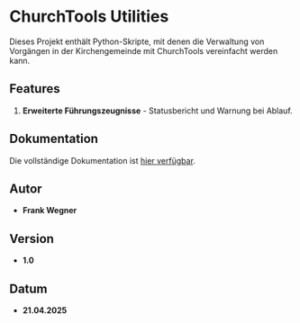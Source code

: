 # ChurchTools Utilities

Dieses Projekt enthält Python-Skripte, mit denen die Verwaltung von Vorgängen in der Kirchengemeinde mit ChurchTools vereinfacht werden kann.

## Features
1. **Erweiterte Führungszeugnisse** - Statusbericht und Warnung bei Ablauf.

## Dokumentation
Die vollständige Dokumentation ist [hier verfügbar](site/index.html).

## Autor
- **Frank Wegner**

## Version
- **1.0**

## Datum
- **21.04.2025**